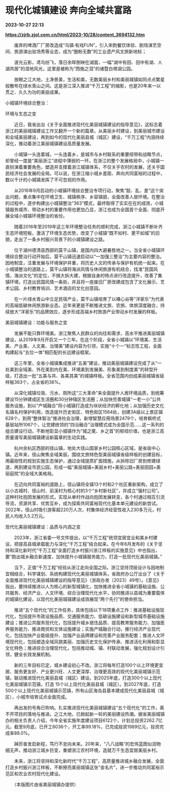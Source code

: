 # 现代化城镇建设 奔向全域共富路

**2023-10-27 22:13**

**https://zjrb.zjol.com.cn/html/2023-10/28/content_3694132.htm**

　　废弃的啤酒厂厂房改造成“乌镇·有戏FUN”，引入宋韵餐饮体验、剧场演艺空间、旅游演出驻场秀等业态，成为“圈粉无数”的工业遗产风文旅新地标；

　　波光云影，鸢鸟纷飞，落日余晖倒映在湖面，一幅“湖中有田、田中有湖、人湖共居”的湿地风光，这里是被称为“西施之泪”的诸暨白塔湖公园。

　　放眼之江大地，土净景美，生活和美，无数美丽乡村和美丽城镇如同点点繁星般散布在绿水青山之间。这是浙江深入推进“千万工程”的缩影，也是20年来一以贯之、久久为功的美丽成果。

小城镇环境综合整治：

环境与生态之变

　　近日，我省出台《关于全面推进现代化美丽城镇建设的指导意见》，这标志着浙江的美丽城镇建设工作又翻开一个新的篇章。从美丽乡村建设，到美丽城市建设和全域美丽建设，再到如今的现代化美丽县城（城区）建设，“千万工程”内涵持续深化，推动着浙江美丽城镇建设高质量发展。

　　小城镇一头连着城，一头连着乡，是城市与乡村联系的重要纽带和战略节点，却曾经一度是“美丽浙江”进程中薄弱的一环。在浙江的整个发展格局中，小城镇一直扮演着重要角色，塑造并支撑着浙江城镇体系，不仅关乎农村的发展，还关乎国民经济社会发展的全局。可以说，在浙江缩小城乡差距、奔向共同富裕的过程中，数以千计的小城镇发挥了不可忽视的作用。

　　从2016年9月启动的小城镇环境综合整治专项行动，聚焦“脏、乱、差”这个突出问题，重点集中在环境卫生、城镇秩序、乡容镇貌，全面改善人居环境。在整治的过程中，逐步构建出小城镇整治“363”模式，最终取得了实实在在的成效，小城镇服务城市、带动乡村的重要作用也更加凸显，浙江也成为全国首个全面、彻底开展全域小城镇环境整治的省份。

　　随着2016年至2019年这三年环境整治任务的顺利完成，浙江小城镇不断补齐生态环境短板，激活了环境生态优势，改变了小城镇“既不如村、更不如城”的旧貌，走出了一条乡村振兴背景下的小城镇建设之路。

　　位于湖州德清县西部的莫干山镇，是国内四大避暑胜地之一。当全省小城镇环境综合整治行动开始后，莫干山镇迅速启动以“一加强三整治”为主要内容的整治。因地制宜，注重发展与环境保护并重，将历史人文的传承与保护有机统一起来。在小城镇整治的道路上，莫干山镇将海派风情与休闲旅游有机结合，找准“民国风情，海派文化”的定位，不搞大拆大建，根据自身的特点进行改造提升，改善了集镇环境，打造出民国风情一条街，并且将一座废旧厂房改建成包含了文化展示、艺术公园、乡村教育培训、艺术酒店的文化创意园。

　　在一片绿水青山中立足民宿产业，莫干山镇培育了以裸心谷等“洋家乐”为代表的高端低碳休闲旅游新业态。近年来更是不断推进文旅、农旅、体旅深度融合，持续放大“洋家乐”的品牌效应，逐步形成高端乡村旅游产业带动乡村发展的样板。

美丽城镇建设：功能与服务之变

　　发展不能只靠环境美。浙江聚焦人民群众的向往和需求，高水平推进美丽城镇建设，从2019年9月开启又一个三年。在这个阶段，全省小城镇以“环境美、生活美、产业美、人文美、治理美”建设内容为引领，实施“十个一”标志性工程，全面构建起与“五位一体”相匹配的长远建设框架。

　　这三年里，全省小城镇集成推进“五美”建设，推动美丽城镇建设完成了从“一处美到全域美、外在美到内在美、环境美到发展美、形象美到制度美”的转型升级，打造出一批“五美与共、各美其美”的城镇样板。全省范围内创成美丽城镇省级样板363个，占全省的36%。

　　从深化城镇垃圾、污水、厕所这“三大革命”来全面提升人居环境品质，到统筹建设15分钟建成区生活圈和30分钟辖区生活圈；从加快完善城镇“一老一小”公共服务设施，到以“产城融合”将小城镇打造成为块状经济的孵化地；从加强历史文化名镇名村保护利用，改造提升历史街区、特色街区1564处，创建3A级以上景区镇628个，到用“整体智治”推进社会治理，新增智慧应用场景2479个，培育枫桥式基层站所1067个，让党建统领的“四治融合”治理模式成为全国示范……这一系列的组合建设行动，不断地彰显小城镇作为“城之尾、乡之首”的枢纽价值，也是浙江高质量谱写美丽城镇建设新篇章的生动实践。

　　杭州余杭区西部的径山镇，地处大径山国家乡村公园核心区域，是省级中心镇。近年来，径山聚焦全域美丽，围绕文旅特色型美丽城镇省级样板的创建目标，用最刚性的规划实施生态保护，通过全域提质扩面措施，从拆除旧厂房到修建绿道，再到建设市民公园，形成一幅“美丽城镇+美丽乡村+美丽公路+美丽田园+美丽庭院”的全域大美格局。

　　在迈向共同富裕的道路上，径山镇将全镇13个村和2个社区重新架构，成立了以小古城村、径山村、前溪村为核心村的3个“乡村新社区”，并成立“强村公司”。这种村社抱团发展的形式，实现从单村作战向抱团发展转变，各个村通过相互引流导流，资源共享、优势互补，成为探索共同富裕现代化基本单元建设的新尝试。2022年，径山村吸引游客超220万人次，村集体经济经营性收入230多万元，村民人均收入5.2万元。

现代化美丽城镇建设：品质与内涵之变

　　2023年，浙江省委一号文件提出，以“千万工程”统领宜居宜业和美乡村建设，把提高县城承载能力与深化“千万工程”结合起来。在今年6月发布的《关于坚持和深化新时代“千万工程”全面打造乡村振兴浙江样板的实施意见》中也指出，要“跑出城乡融合新速度，加快提升小城镇服务能力，打造一批现代化美丽城镇。”

　　当下，正值“千万工程”经验从浙江走向全国之际。浙江坚持顶层设计与因地制宜相结合，科学谋划、系统构建现代化美丽城镇体系，省政府办公厅出台了《关于全面推进现代化美丽城镇建设的指导意见》（浙政办发〔2023〕49号）。《意见》指出，要持续推进以人为核心的新型城镇化，加快推进全省小城镇的基础设施、公共服务、经济产业、人文环境、综合治理现代化水平，协同推进以县城为重要载体的城镇化建设，以现代化美丽城镇建设成效展现“两个先行”的使命担当。

　　推进“五个现代化”的工作任务，具体包括以下18项重点工作：推进基础设施现代化，包括提升市政设施品质、交通服务能力、低碳设施建设和新型城市基础设施建设；推进公共服务现代化，包括提升城乡居住品质、提高教育服务能力、加强医养服务能力、推进商贸和文体设施建设；实施产城融合行动，推行经济产业现代化，包括加快产业能级提升、加强产业品牌建设和完善产业服务配套；推进人文环境现代化，包括塑造全域风貌美丽、加强历史文化保护传承、推进活化利用和彰显文化特色；推进综合治理现代化，包括推动城、镇、村联动发展，强化规划设计引领，健全长效发展机制。

　　新的三年目标已定，城乡建设初心不改。浙江将每年打造100个以上环境更宜居、服务更友好、产业更兴旺、人文更深厚、治理更高效的现代化美丽城镇示范镇，联动推进现代化美丽县城（城区）建设。到2025年底，打造300个以上现代化美丽城镇示范镇，打造 15个以上现代化美丽县城（城区）。到2027年底，打造500个以上现代化美丽城镇示范镇，所有山区海岛县基本建成现代化美丽县城（城区），小城市培育试点全面完成。

　　再出发的号角已吹响。扎实推进现代化美丽城镇建设“五个现代化”的工作，离不开项目的落地与推进。之江大地，已掀起新一轮的美丽建设热潮。据省美丽城镇办的相关负责人介绍，今年全省实施年度建设项目6122个，计划总投资2262.7亿元。截至9月底，已开工6036个，开工率99.18%，已完成投资1989亿元，投资完成率88.0%。

　　踔厉奋发启新程，笃行不怠向未来。20年来，“八八战略”的宏伟蓝图似润物细无声，推动浙江城乡巨变，重塑浙江农村环境，造就万千生态宜居美丽乡村。

　　未来，浙江将坚持和深化新时代“千万工程”，高质量推进城乡融合发展，全面打造乡村振兴浙江样板，不断擦亮美丽城镇这张“金名片”，进一步推动共同富裕示范区和农业农村现代化建设。

　　（本版图片由省美丽城镇办提供）